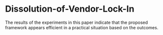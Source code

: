 # Dissolution-of-Vendor-Lock-In
The results of the experiments in this paper indicate that the proposed framework appears efficient in a practical situation based on the outcomes.
